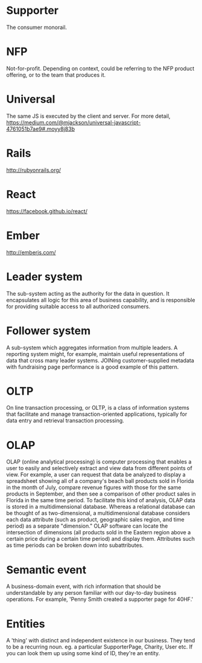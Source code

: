 # Supporter
The consumer monorail.

# NFP
Not-for-profit. Depending on context, could be referring to the NFP product offering, or to the team that produces it.

# Universal
The same JS is executed by the client and server. For more detail, https://medium.com/@mjackson/universal-javascript-4761051b7ae9#.moyy8j83b

# Rails
http://rubyonrails.org/

# React
https://facebook.github.io/react/

# Ember
http://emberjs.com/

# Leader system
The sub-system acting as the authority for the data in question. It encapsulates all logic for this area of business capability, and is responsible for providing suitable access to all authorized consumers.

# Follower system
A sub-system which aggregates information from multiple leaders. A reporting system might, for example, maintain useful representations of data that cross many leader systems. JOINing customer-supplied metadata with fundraising page performance is a good example of this pattern.

# OLTP
On line transaction processing, or OLTP, is a class of information systems that facilitate and manage transaction-oriented applications, typically for data entry and retrieval transaction processing.

# OLAP
OLAP (online analytical processing) is computer processing that enables a user to easily and selectively extract and view data from different points of view. For example, a user can request that data be analyzed to display a spreadsheet showing all of a company's beach ball products sold in Florida in the month of July, compare revenue figures with those for the same products in September, and then see a comparison of other product sales in Florida in the same time period. To facilitate this kind of analysis, OLAP data is stored in a multidimensional database. Whereas a relational database can be thought of as two-dimensional, a multidimensional database considers each data attribute (such as product, geographic sales region, and time period) as a separate "dimension." OLAP software can locate the intersection of dimensions (all products sold in the Eastern region above a certain price during a certain time period) and display them. Attributes such as time periods can be broken down into subattributes.

# Semantic event
A business-domain event, with rich information that should be understandable by any person familiar with our day-to-day business operations. For example, 'Penny Smith created a supporter page for 40HF.'

# Entities
A 'thing' with distinct and independent existence in our business. They tend to be a recurring noun. eg. a particular SupporterPage, Charity, User etc. If you can look them up using some kind of ID, they're an entity.

